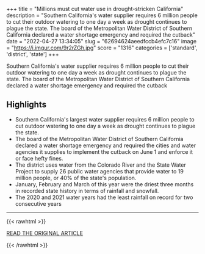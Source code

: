 +++
title = "Millions must cut water use in drought-stricken California"
description = "Southern California's water supplier requires 6 million people to cut their outdoor watering to one day a week as drought continues to plague the state. The board of the Metropolitan Water District of Southern California declared a water shortage emergency and required the cutback"
date = "2022-04-27 13:34:05"
slug = "62694624aeedfccb4efc7c16"
image = "https://i.imgur.com/9r2rZGh.jpg"
score = "1316"
categories = ['standard', 'district', 'state']
+++

Southern California's water supplier requires 6 million people to cut their outdoor watering to one day a week as drought continues to plague the state. The board of the Metropolitan Water District of Southern California declared a water shortage emergency and required the cutback

## Highlights

- Southern California's largest water supplier requires 6 million people to cut outdoor watering to one day a week as drought continues to plague the state.
- The board of the Metropolitan Water District of Southern California declared a water shortage emergency and required the cities and water agencies it supplies to implement the cutback on June 1 and enforce it or face hefty fines.
- The district uses water from the Colorado River and the State Water Project to supply 26 public water agencies that provide water to 19 million people, or 40% of the state's population.
- January, February and March of this year were the driest three months in recorded state history in terms of rainfall and snowfall.
- The 2020 and 2021 water years had the least rainfall on record for two consecutive years

---

{{< rawhtml >}}
  <p class="article-category">
    <a target="_blank" href="https://thinkpol.ca/2022/04/26/millions-must-cut-water-use-in-drought-stricken-california-2/">READ THE ORIGINAL ARTICLE</a>
  </p>
{{< /rawhtml >}}
